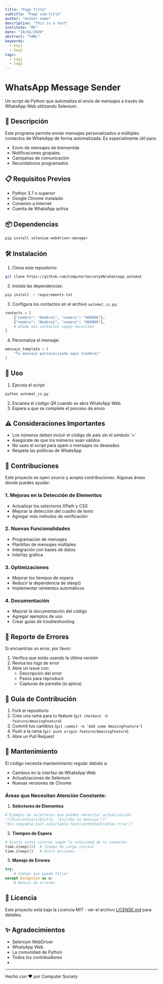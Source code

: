 ```yaml
---
title: "Page Title"
subtitle: "Page sub-title"
author: "Author name"
description: "This is a test"
institute: "MU"
date: "20/02/2020"
abstract: "YAML"
keywords: 
  - key1
  - key2
tags:
  - tag1
  - tag2
---
```

# WhatsApp Message Sender

Un script de Python que automatiza el envío de mensajes a través de WhatsApp Web utilizando Selenium.

## 🚀 Descripción

Este programa permite enviar mensajes personalizados a múltiples contactos de WhatsApp de forma automatizada. Es especialmente útil para:
- Envío de mensajes de bienvenida
- Notificaciones grupales
- Campañas de comunicación
- Recordatorios programados

## 📋 Requisitos Previos

- Python 3.7 o superior
- Google Chrome instalado
- Conexión a Internet
- Cuenta de WhatsApp activa

## 📦 Dependencias

```bash
pip install selenium webdriver-manager
```

## 🛠️ Instalación

1. Clona este repositorio:
```bash
git clone https://github.com/ComputerSocietyUN/whatsapp_automat
```

2. Instala las dependencias:
```bash
pip install -r requirements.txt
```

3. Configura los contactos en el archivo `automat_cs.py`:
```python
contacts = [
    {"nombre": "Nombre1", "numero": "000000"},
    {"nombre": "Nombre2", "numero": "000000"},
    # Añade más contactos según necesites
]
```

4. Personaliza el mensaje:
```python
mensaje_template = (
    "Tu mensaje personalizado aquí {nombre}"
)
```

## 🎯 Uso

1. Ejecuta el script:
```bash
python automat_cs.py
```

2. Escanea el código QR cuando se abra WhatsApp Web
3. Espera a que se complete el proceso de envío

## ⚠️ Consideraciones Importantes

- Los números deben incluir el código de país sin el símbolo '+'
- Asegúrate de que los números sean válidos
- No uses el script para spam o mensajes no deseados
- Respeta las políticas de WhatsApp

## 🤝 Contribuciones

Este proyecto es open source y acepta contribuciones. Algunas áreas donde puedes ayudar:

### 1. Mejoras en la Detección de Elementos
- Actualizar los selectores XPath y CSS
- Mejorar la detección del cuadro de texto
- Agregar más métodos de verificación

### 2. Nuevas Funcionalidades
- Programación de mensajes
- Plantillas de mensajes múltiples
- Integración con bases de datos
- Interfaz gráfica

### 3. Optimizaciones
- Mejorar los tiempos de espera
- Reducir la dependencia de sleep()
- Implementar reintentos automáticos

### 4. Documentación
- Mejorar la documentación del código
- Agregar ejemplos de uso
- Crear guías de troubleshooting

## 🐛 Reporte de Errores

Si encuentras un error, por favor:
1. Verifica que estás usando la última versión
2. Revisa los logs de error
3. Abre un issue con:
   - Descripción del error
   - Pasos para reproducir
   - Capturas de pantalla (si aplica)

## 📝 Guía de Contribución

1. Fork el repositorio
2. Crea una rama para tu feature (`git checkout -b feature/AmazingFeature`)
3. Commit tus cambios (`git commit -m 'Add some AmazingFeature'`)
4. Push a la rama (`git push origin feature/AmazingFeature`)
5. Abre un Pull Request

## 🔄 Mantenimiento

El código necesita mantenimiento regular debido a:
- Cambios en la interfaz de WhatsApp Web
- Actualizaciones de Selenium
- Nuevas versiones de Chrome

### Áreas que Necesitan Atención Constante:

1. **Selectores de Elementos**
```python
# Ejemplo de selectores que pueden necesitar actualización
"//div[contains(@title, 'Escribe un mensaje')]"
"div.copyable-text.selectable-text[contenteditable='true']"
```

2. **Tiempos de Espera**
```python
# Ajusta estos valores según la velocidad de tu conexión
time.sleep(15)  # Tiempo de carga inicial
time.sleep(2)   # Entre acciones
```

3. **Manejo de Errores**
```python
try:
    # Código que puede fallar
except Exception as e:
    # Manejo de errores
```

## 📜 Licencia

Este proyecto está bajo la Licencia MIT - ver el archivo [LICENSE.md](LICENSE.md) para detalles.

## ✨ Agradecimientos

- Selenium WebDriver
- WhatsApp Web
- La comunidad de Python
- Todos los contribuidores
- 
---

Hecho con ❤️ por Computer Society
